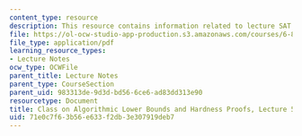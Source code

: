 ```yaml
---
content_type: resource
description: This resource contains information related to lecture SAT reductions.
file: https://ol-ocw-studio-app-production.s3.amazonaws.com/courses/6-890-algorithmic-lower-bounds-fun-with-hardness-proofs-fall-2014/71e0c7f63b56e633f2db3e307919deb7_MIT6_890F14_L05.pdf
file_type: application/pdf
learning_resource_types:
- Lecture Notes
ocw_type: OCWFile
parent_title: Lecture Notes
parent_type: CourseSection
parent_uid: 983313de-9d3d-bd56-6ce6-ad83dd313e90
resourcetype: Document
title: Class on Algorithmic Lower Bounds and Hardness Proofs, Lecture 5 Notes
uid: 71e0c7f6-3b56-e633-f2db-3e307919deb7
---
```

